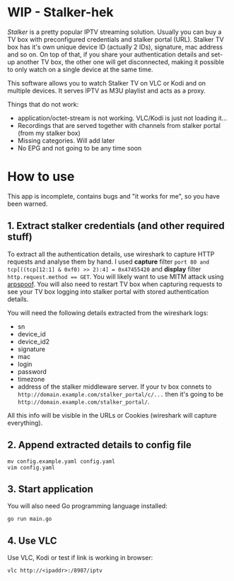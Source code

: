 # WIP - Stalker-hek

*Stalker* is a pretty popular IPTV streaming solution. Usually you can buy a TV box with preconfigured credentials and stalker portal (URL). Stalker TV box has it's own unique device ID (actually 2 IDs), signature, mac address and so on. On top of that, if you share your authentication details and set-up another TV box, the other one will get disconnected, making it possible to only watch on a single device at the same time.

This software allows you to watch Stalker TV on VLC or Kodi and on multiple devices. It serves IPTV as M3U playlist and acts as a proxy.

Things that do not work:
* application/octet-stream is not working. VLC/Kodi is just not loading it...
* Recordings that are served together with channels from stalker portal (from my stalker box)
* Missing categories. Will add later
* No EPG and not going to be any time soon

# How to use

This app is incomplete, contains bugs and "it works for me", so you have been warned.

## 1. Extract stalker credentials (and other required stuff)

To extract all the authentication details, use wireshark to capture HTTP requests and analyse them by hand. I used **capture** filter `port 80 and tcp[((tcp[12:1] & 0xf0) >> 2):4] = 0x47455420` and **display** filter `http.request.method == GET`. You will likely want to use MITM attack using [arpspoof](https://www.irongeek.com/i.php?page=security/arpspoof). You will also need to restart TV box when capturing requests to see your TV box logging into stalker portal with stored authentication details.

You will need the following details extracted from the wireshark logs:
* sn
* device_id
* device_id2
* signature
* mac
* login
* password
* timezone
* address of the stalker middleware server. If your tv box connets to `http://domain.example.com/stalker_portal/c/...` then it's going to be `http://domain.example.com/stalker_portal/`.

All this info will be visible in the URLs or Cookies (wireshark will capture everything).

## 2. Append extracted details to config file

```
mv config.example.yaml config.yaml
vim config.yaml
```

## 3. Start application

You will also need Go programming language installed:
```
go run main.go
```

## 4. Use VLC

Use VLC, Kodi or test if link is working in browser:
```
vlc http://<ipaddr>:/8987/iptv
```
